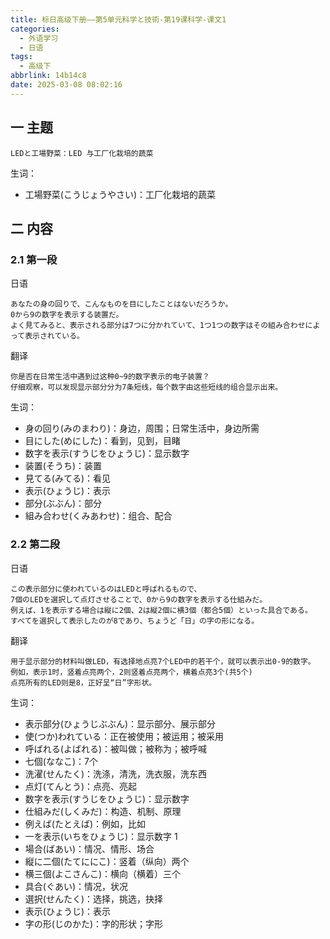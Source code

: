 ```yaml
---
title: 标日高级下册——第5单元科学と技術-第19课科学-课文1
categories:
  - 外语学习
  - 日语
tags:
  - 高级下
abbrlink: 14b14c8
date: 2025-03-08 08:02:16
---
```

## 一 主题

```
LEDと工場野菜：LED 与工厂化栽培的蔬菜
```

<!--more-->

生词：

* 工場野菜(こうじょうやさい)：工厂化栽培的蔬菜

## 二  内容

### 2.1 第一段

日语

```
あなたの身の回りで、こんなものを目にしたことはないだろうか。
0から9の数字を表示する装置だ。
よく見てみると、表示される部分は7つに分かれていて、1つ1つの数字はその組み合わせによって表示されている。
```

翻译

```
你是否在日常生活中遇到过这种0~9的数字表示的电子装置？
仔细观察，可以发现显示部分分为7条短线，每个数字由这些短线的组合显示出来。
```

生词：

* 身の回り(みのまわり)：身边，周围；日常生活中，身边所需
* 目にした(めにした)：看到，见到，目睹
* 数字を表示(すうじをひょうじ)：显示数字
* 装置(そうち)：装置
* 見てる(みてる)：看见
* 表示(ひょうじ)：表示
* 部分(ぶぶん)：部分
* 組み合わせ(くみあわせ)：组合、配合

### 2.2 第二段

日语

```
この表示部分に使われているのはLEDと呼ばれるもので、
7個のLEDを選択して点灯させることで、0から9の数字を表示する仕組みだ。
例えば、1を表示する場合は縦に2個、2は縦2個に横3個（都合5個）といった具合である。
すべてを選択して表示したのが8であり、ちょうど「日」の字の形になる。
```

翻译

```
用于显示部分的材料叫做LED，有选择地点亮7个LED中的若干个，就可以表示出0-9的数字。
例如，表示1时，竖着点亮两个，2则竖着点亮两个，横着点亮3个(共5个)
点亮所有的LED则是8，正好呈“日”字形状。
```

生词：

* 表示部分(ひょうじぶぶん)：显示部分、展示部分
* 使(つか)われている：正在被使用；被运用；被采用
* 呼ばれる(よばれる)：被叫做；被称为；被呼喊
* 七個(ななこ)：7个
* 洗濯(せんたく)：洗涤，清洗，洗衣服，洗东西 
* 点灯(てんとう)：点亮、亮起
* 数字を表示(すうじをひょうじ)：显示数字
* 仕組みだ(しくみだ)：构造、机制、原理
* 例えば(たとえば)：例如，比如
* 一を表示(いちをひょうじ)：显示数字 1
* 場合(ばあい)：情况、情形、场合
* 縦に二個(たてににこ)：竖着（纵向）两个
* 横三個(よこさんこ)：横向（横着）三个
* 具合(ぐあい)：情况，状况
* 選択(せんたく)：选择，挑选，抉择
* 表示(ひょうじ)：表示
* 字の形(じのかた)：字的形状；字形